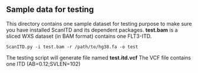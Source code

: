 Sample data for testing
---
This directory contains one sample dataset for testing purpose to make sure you have installed ScanITD and its dependent packages. __test.bam__ is a sliced WXS dataset (in BAM format) contains one FLT3-ITD. 

```
ScanITD.py -i test.bam -r /path/to/hg38.fa -o test 
```
The testing script will generate file named __test.itd.vcf__
The VCF file contains one ITD (AB=0.12;SVLEN=102)
